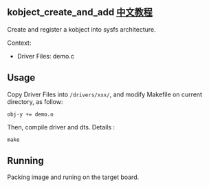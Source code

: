 kobject_create_and_add [中文教程](https://biscuitos.github.io/blog//)
----------------------------------

Create and register a kobject into sysfs architecture.

Context:

* Driver Files: demo.c

## Usage

Copy Driver Files into `/drivers/xxx/`, and modify Makefile on current 
directory, as follow:

```
obj-y += demo.o
```

Then, compile driver and dts. Details :

```
make
```

## Running

Packing image and runing on the target board.
